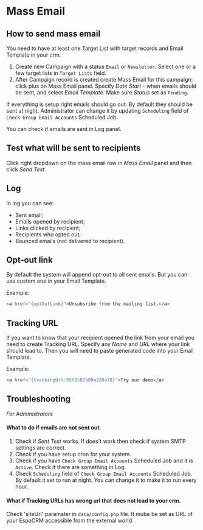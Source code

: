 # Mass Email

## How to send mass email

You need to have at least one Target List with target records and Email Template in your crm.

1. Create new Campaign with a status `Email` or `Newsletter`. Select one or a few target lists in `Target Lists` field.
2. After Campaign record is created create Mass Email for this campaign: click plus on Mass Email panel. Specify _Date Start_ - when emails should be sent, and select _Email Template_. Make sure _Status_ set as `Pending`.

If everything is setup right emails should go out. By default they should be sent at night. Administrator can change it by updating `Scheduling` field of `Check Group Email Accounts` Scheduled Job.

You can check if emails are sent in Log panel.

## Test what will be sent to recipients

Click right dropdown on the mass email row in _Mass Email_ panel and then click _Send Test_.

## Log

In log you can see:
* Sent email;
* Emails opened by recipient;
* Links clicked by recipient;
* Recipients who opted out;
* Bounced emails (not delivered to recipient).

## Opt-out link

By default the system will append opt-out to all sent emails. But you can use custom one in your Email Template.

Example:
```html
<a href="{optOutLink}">Unsubsribe from the mailing list.</a>
```

## Tracking URL

If you want to know that your recipient opened the link from your email you need to create Tracking URL. Specify any _Name_
 and _URL_ where your link should lead to. Then you will need to paste generated code into your Email Template.

 Example:
 ```html
<a href="{trackingUrl:55f2c87b09a220a78}">Try our demo</a>
 ```


## Troubleshooting

_For Administrators_

#### What to do if emails are not sent out.

1. Check if _Sent Test_ works. If does't work then check if system SMTP settings are correct.
2. Check if you have setup cron for your system.
3. Check if you have `Check Group Email Accounts` Scheduled Job and it is `Active`. Check if there are something in Log.
4. Check `Scheduling` field of `Check Group Email Accounts` Scheduled Job. By default it set to run at night. You can change it to make it to run every hour.


#### What if Tracking URLs has wrong url that does not lead to your crm.

Check 'siteUrl' paramater in `data/config.php` file. It mube be set as URL of your EspoCRM accessible from the external world.



